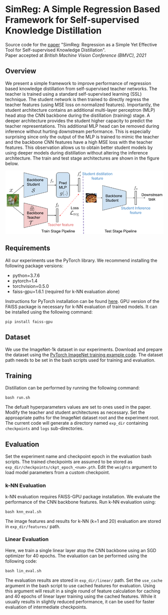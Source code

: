 # SimReg: A Simple Regression Based Framework for Self-supervised Knowledge Distillation

Source code for the [paper](https://www.bmvc2021-virtualconference.com/assets/papers/1137.pdf) "SimReg: Regression as a Simple Yet Effective Tool for Self-supervised Knowledge Distillation".\
Paper accepted at _British Machine Vision Conference (BMVC), 2021_

## Overview

We present a simple framework to improve performance of regression based knowledge distillation from self-supervised teacher networks. The teacher is trained using a standard self-supervised learning (SSL) technique. The student network is then trained to directly regress the teacher features (using MSE loss on normalized features). Importantly, the student architecture contains an additional multi-layer perceptron (MLP) head atop the CNN backbone during the distillation (training) stage. A deeper architecture provides the student higher capacity to predict the teacher representations. This additional MLP head can be removed during inference without hurting downstream performance. This is especially surprising since only the output of the MLP is trained to mimic the teacher and the backbone CNN features have a high MSE loss with the teacher features. This observation allows us to obtain better student models by using deeper models during distillation without altering the inference architecture. The train and test stage architectures are shown in the figure below.

![](arch_reg.png)

## Requirements

All our experiments use the PyTorch library. We recommend installing the following package versions:
- python=3.7.6
- pytorch=1.4
- torchvision=0.5.0
- faiss-gpu=1.6.1 (required for k-NN evaluation alone)

Instructions for PyTorch installation can be found [here](https://pytorch.org/). 
GPU version of the FAISS package is necessary for k-NN evaluation of trained models. It can be installed using the following command:
```shell
pip install faiss-gpu
```

## Dataset

We use the ImageNet-1k dataset in our experiments. Download and prepare the dataset using the [PyTorch ImageNet training example code](https://github.com/pytorch/examples/tree/master/imagenet). The dataset path needs to be set in the bash scripts used for training and evaluation.

## Training

Distillation can be performed by running the following command:
```shell
bash run.sh
```
The defualt hyperparameters values are set to ones used in the paper. Modify the teacher and student architectures as necessary. Set the approapriate paths for the ImageNet dataset root and the experiment root. The current code will generate a directory named ```exp_dir``` containing ```checkpoints``` and ```logs``` sub-directories.

## Evaluation

Set the experiment name and checkpoint epoch in the evaluation bash scripts. The trained checkpoints are assumed to be stored as ```exp_dir/checkpoints/ckpt_epoch_<num>.pth```. Edit the ```weights``` argument to load model parameters from a custom checkpoint. 

### k-NN Evaluation

k-NN evaluation requires FAISS-GPU package installation. We evaluate the performance of the CNN backbone features. Run k-NN evaluation using:
```shell
bash knn_eval.sh
```
The image features and results for k-NN (k=1 and 20) evaluation are stored in ```exp_dir/features/``` path. 

### Linear Evaluation

Here, we train a single linear layer atop the CNN backbone using an SGD optimizer for 40 epochs. The evaluation can be performed using the following code:
```shell
bash lin_eval.sh
```
The evaluation results are stored in ```exp_dir/linear/``` path. Set the ```use_cache``` argument in the bash script to use cached features for evaluation. Using this argument will result in a single round of feature calculation for caching and 40 epochs of linear layer training using the cached features. While it usually results in slightly reduced performance, it can be used for faster evaluation of intermediate checkpoints.
